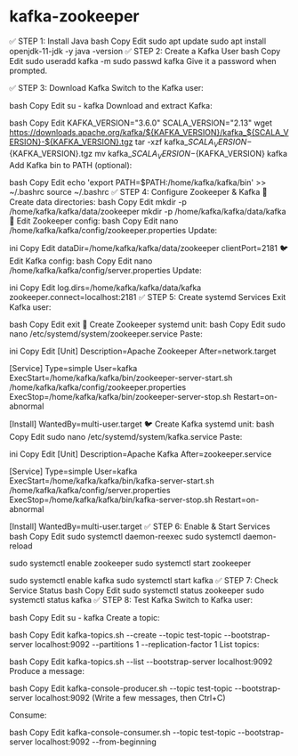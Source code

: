 # kafka-zookeeper
✅ STEP 1: Install Java
bash
Copy
Edit
sudo apt update
sudo apt install openjdk-11-jdk -y
java -version
✅ STEP 2: Create a Kafka User
bash
Copy
Edit
sudo useradd kafka -m
sudo passwd kafka
Give it a password when prompted.

✅ STEP 3: Download Kafka
Switch to the Kafka user:

bash
Copy
Edit
su - kafka
Download and extract Kafka:

bash
Copy
Edit
KAFKA_VERSION="3.6.0"
SCALA_VERSION="2.13"
wget https://downloads.apache.org/kafka/${KAFKA_VERSION}/kafka_${SCALA_VERSION}-${KAFKA_VERSION}.tgz
tar -xzf kafka_${SCALA_VERSION}-${KAFKA_VERSION}.tgz
mv kafka_${SCALA_VERSION}-${KAFKA_VERSION} kafka
Add Kafka bin to PATH (optional):

bash
Copy
Edit
echo 'export PATH=$PATH:/home/kafka/kafka/bin' >> ~/.bashrc
source ~/.bashrc
✅ STEP 4: Configure Zookeeper & Kafka
🐘 Create data directories:
bash
Copy
Edit
mkdir -p /home/kafka/kafka/data/zookeeper
mkdir -p /home/kafka/kafka/data/kafka
🐘 Edit Zookeeper config:
bash
Copy
Edit
nano /home/kafka/kafka/config/zookeeper.properties
Update:

ini
Copy
Edit
dataDir=/home/kafka/kafka/data/zookeeper
clientPort=2181
🐦 Edit Kafka config:
bash
Copy
Edit
nano /home/kafka/kafka/config/server.properties
Update:

ini
Copy
Edit
log.dirs=/home/kafka/kafka/data/kafka
zookeeper.connect=localhost:2181
✅ STEP 5: Create systemd Services
Exit Kafka user:

bash
Copy
Edit
exit
🐘 Create Zookeeper systemd unit:
bash
Copy
Edit
sudo nano /etc/systemd/system/zookeeper.service
Paste:

ini
Copy
Edit
[Unit]
Description=Apache Zookeeper
After=network.target

[Service]
Type=simple
User=kafka
ExecStart=/home/kafka/kafka/bin/zookeeper-server-start.sh /home/kafka/kafka/config/zookeeper.properties
ExecStop=/home/kafka/kafka/bin/zookeeper-server-stop.sh
Restart=on-abnormal

[Install]
WantedBy=multi-user.target
🐦 Create Kafka systemd unit:
bash
Copy
Edit
sudo nano /etc/systemd/system/kafka.service
Paste:

ini
Copy
Edit
[Unit]
Description=Apache Kafka
After=zookeeper.service

[Service]
Type=simple
User=kafka
ExecStart=/home/kafka/kafka/bin/kafka-server-start.sh /home/kafka/kafka/config/server.properties
ExecStop=/home/kafka/kafka/bin/kafka-server-stop.sh
Restart=on-abnormal

[Install]
WantedBy=multi-user.target
✅ STEP 6: Enable & Start Services
bash
Copy
Edit
sudo systemctl daemon-reexec
sudo systemctl daemon-reload

sudo systemctl enable zookeeper
sudo systemctl start zookeeper

sudo systemctl enable kafka
sudo systemctl start kafka
✅ STEP 7: Check Service Status
bash
Copy
Edit
sudo systemctl status zookeeper
sudo systemctl status kafka
✅ STEP 8: Test Kafka
Switch to Kafka user:

bash
Copy
Edit
su - kafka
Create a topic:

bash
Copy
Edit
kafka-topics.sh --create --topic test-topic --bootstrap-server localhost:9092 --partitions 1 --replication-factor 1
List topics:

bash
Copy
Edit
kafka-topics.sh --list --bootstrap-server localhost:9092
Produce a message:

bash
Copy
Edit
kafka-console-producer.sh --topic test-topic --bootstrap-server localhost:9092
(Write a few messages, then Ctrl+C)

Consume:

bash
Copy
Edit
kafka-console-consumer.sh --topic test-topic --bootstrap-server localhost:9092 --from-beginning
